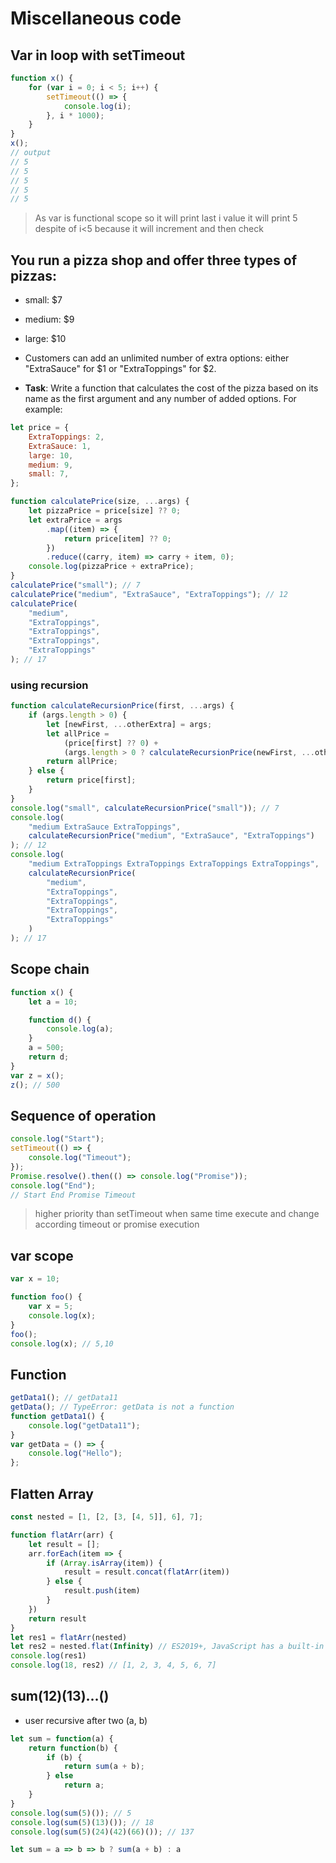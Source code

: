 # Miscellaneous code

## Var in loop with setTimeout

```js
function x() {
    for (var i = 0; i < 5; i++) {
        setTimeout(() => {
            console.log(i);
        }, i * 1000);
    }
}
x();
// output
// 5
// 5
// 5
// 5
// 5
```

> As var is functional scope so it will print last i value
> it will print 5 despite of i<5 because it will increment and then check

## You run a pizza shop and offer three types of pizzas:

* small: $7
* medium: $9
* large: $10

* Customers can add an unlimited number of extra options: either "ExtraSauce" for $1 or "ExtraToppings" for $2.

* **Task**: Write a function that calculates the cost of the pizza based on its name as the first argument and any number of added options.
  For example:

```js
let price = {
    ExtraToppings: 2,
    ExtraSauce: 1,
    large: 10,
    medium: 9,
    small: 7,
};

function calculatePrice(size, ...args) {
    let pizzaPrice = price[size] ?? 0;
    let extraPrice = args
        .map((item) => {
            return price[item] ?? 0;
        })
        .reduce((carry, item) => carry + item, 0);
    console.log(pizzaPrice + extraPrice);
}
calculatePrice("small"); // 7
calculatePrice("medium", "ExtraSauce", "ExtraToppings"); // 12
calculatePrice(
    "medium",
    "ExtraToppings",
    "ExtraToppings",
    "ExtraToppings",
    "ExtraToppings"
); // 17
```

### using recursion

```js
function calculateRecursionPrice(first, ...args) {
    if (args.length > 0) {
        let [newFirst, ...otherExtra] = args;
        let allPrice =
            (price[first] ?? 0) +
            (args.length > 0 ? calculateRecursionPrice(newFirst, ...otherExtra) : 0);
        return allPrice;
    } else {
        return price[first];
    }
}
console.log("small", calculateRecursionPrice("small")); // 7
console.log(
    "medium ExtraSauce ExtraToppings",
    calculateRecursionPrice("medium", "ExtraSauce", "ExtraToppings")
); // 12
console.log(
    "medium ExtraToppings ExtraToppings ExtraToppings ExtraToppings",
    calculateRecursionPrice(
        "medium",
        "ExtraToppings",
        "ExtraToppings",
        "ExtraToppings",
        "ExtraToppings"
    )
); // 17
```

## Scope chain

```js
function x() {
    let a = 10;

    function d() {
        console.log(a);
    }
    a = 500;
    return d;
}
var z = x();
z(); // 500
```

## Sequence of operation

```js
console.log("Start");
setTimeout(() => {
    console.log("Timeout");
});
Promise.resolve().then(() => console.log("Promise"));
console.log("End");
// Start End Promise Timeout
```

> higher priority than setTimeout when same time execute and change according timeout or promise execution

## var scope

```js
var x = 10;

function foo() {
    var x = 5;
    console.log(x);
}
foo();
console.log(x); // 5,10
```

## Function

```js
getData1(); // getData11
getData(); // TypeError: getData is not a function
function getData1() {
    console.log("getData11");
}
var getData = () => {
    console.log("Hello");
};
```

## Flatten Array

```js
const nested = [1, [2, [3, [4, 5]], 6], 7];

function flatArr(arr) {
    let result = [];
    arr.forEach(item => {
        if (Array.isArray(item)) {
            result = result.concat(flatArr(item))
        } else {
            result.push(item)
        }
    })
    return result
}
let res1 = flatArr(nested)
let res2 = nested.flat(Infinity) // ES2019+, JavaScript has a built-in method:
console.log(res1)
console.log(18, res2) // [1, 2, 3, 4, 5, 6, 7]
```

## sum(12)(13)...() 

* user recursive after two (a, b)

```js
let sum = function(a) {
    return function(b) {
        if (b) {
            return sum(a + b);
        } else
            return a;
    }
}
console.log(sum(5)()); // 5
console.log(sum(5)(13)()); // 18 
console.log(sum(5)(24)(42)(66)()); // 137
```

```js
let sum = a => b => b ? sum(a + b) : a
```
